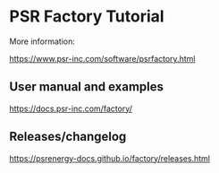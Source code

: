 # PSR Factory Tutorial

More information:

https://www.psr-inc.com/software/psrfactory.html

## User manual and examples

https://docs.psr-inc.com/factory/

## Releases/changelog

https://psrenergy-docs.github.io/factory/releases.html

